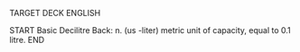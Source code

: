 TARGET DECK
ENGLISH

START
Basic
Decilitre
Back: n. (us -liter) metric unit of capacity, equal to 0.1 litre.
END
